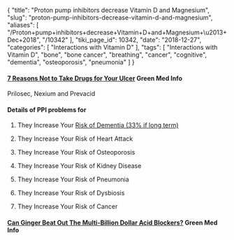 {
    "title": "Proton pump inhibitors decrease Vitamin D and Magnesium",
    "slug": "proton-pump-inhibitors-decrease-vitamin-d-and-magnesium",
    "aliases": [
        "/Proton+pump+inhibitors+decrease+Vitamin+D+and+Magnesium+\u2013+Dec+2018",
        "/10342"
    ],
    "tiki_page_id": 10342,
    "date": "2018-12-27",
    "categories": [
        "Interactions with Vitamin D"
    ],
    "tags": [
        "Interactions with Vitamin D",
        "bone",
        "bone cancer",
        "breathing",
        "cancer",
        "cognitive",
        "dementia",
        "osteoporosis",
        "pneumonia"
    ]
}


#### [7 Reasons Not to Take Drugs for Your Ulcer](http://www.greenmedinfo.com/blog/7-reasons-not-take-drugs-your-ulcer?utm_source=Daily+Greenmedinfo.com+Email+List&utm_campaign=1e3d513a13-Acidblock&utm_medium=email&utm_term=0_193c8492fb-1e3d513a13-86748089&ct=t(Acidblck)&mc_cid=1e3d513a13&mc_eid=87994ab051) Green Med Info

Prilosec, Nexium and Prevacid

#### Details of PPI problems for

1. They Increase Your [Risk of Dementia (33% if long term)](https://studyfinds.org/acid-reflux-drugs-dementia-risk/?utm_source=substack&utm_medium=email)

2. They Increase Your Risk of Heart Attack

3. They Increase Your Risk of Osteoporosis

4. They Increase Your Risk of Kidney Disease

5. They Increase Your Risk of Pneumonia

6. They Increase Your Risk of Dysbiosis

7. They Increase Your Risk of Cancer 

#### [Can Ginger Beat Out The Multi-Billion Dollar Acid Blockers?](http://www.greenmedinfo.com/blog/can-ginger-beat-out-multi-billion-dollar-acid-blockers?utm_source=Daily+Greenmedinfo.com+Email+List&utm_campaign=1e3d513a13-Acidblock&utm_medium=email&utm_term=0_193c8492fb-1e3d513a13-86748089&ct=t(Acidblck)&mc_cid=1e3d513a13&mc_eid=87994ab051) Green Med Info